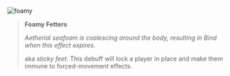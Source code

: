 ![foamy]

> **Foamy Fetters**
>
> *Aetherial seafoam is coalescing around the body, resulting in Bind when
> this effect expires.*
>
> aka *sticky feet*. This debuff will lock a player in place and make them
> immune to forced-movement effects.

[foamy]: /aai/ketuduke/debuffs/foamyfetter.png#debuff
